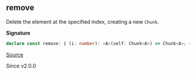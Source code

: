 ## remove

Delete the element at the specified index, creating a new `Chunk`.

**Signature**

```ts
declare const remove: { (i: number): <A>(self: Chunk<A>) => Chunk<A>; <A>(self: Chunk<A>, i: number): Chunk<A>; }
```

[Source](https://github.com/Effect-TS/effect/tree/main/packages/effect/src/Chunk.ts#L1234)

Since v2.0.0